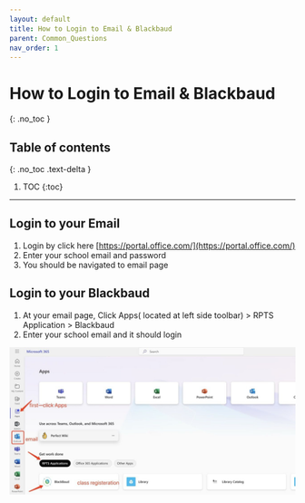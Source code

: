 ```yaml
---
layout: default
title: How to Login to Email & Blackbaud
parent: Common_Questions
nav_order: 1
---
```


# How to Login to Email & Blackbaud
{: .no_toc }

## Table of contents
{: .no_toc .text-delta }

1. TOC
{:toc}

---

## Login to your Email  

1. Login by click here [https://portal.office.com/](https://portal.office.com/)
2. Enter your school email and password 
3. You should be navigated to email page 


## Login to your Blackbaud 

1. At your email page, Click Apps( located at left side toolbar) > RPTS Application > Blackbaud 
2. Enter your school email and it should login 

![](../../assets/images/login1.jpeg)

